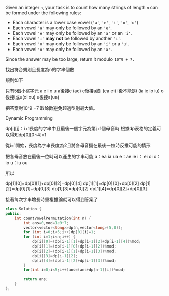 Given an integer `n`, your task is to count how many strings of length `n` can be formed under the following rules:

- Each character is a lower case vowel (`'a'`, `'e'`, `'i'`, `'o'`, `'u'`)
- Each vowel `'a'` may only be followed by an `'e'`.
- Each vowel `'e'` may only be followed by an `'a'` or an `'i'`.
- Each vowel `'i'` **may not** be followed by another `'i'`.
- Each vowel `'o'` may only be followed by an `'i'` or a `'u'`.
- Each vowel `'u'` may only be followed by an `'a'.`

Since the answer may be too large, return it modulo `10^9 + 7.`

找出符合規則且長度為n的字串個數

規則如下

只有5個小寫字元 a e i o u
a後接e  (ae)
e後接a或i  (ea ei)
i後不能是i (ia ie io iu)
o後接i或u(oi ou)
u後接a(ua)

把答案對10^9 +7 取餘數避免超過型別最大值。

Dynamic Programming

dp\[i]\[j]：i+1長度的字串中且最後一個字元為第j+1個母音時
根據dp表格的定義可以得知dp\[0]\[0~4]=1

從i=1開始，長度為字串長度為2且將各母音擺在最後一位時反推可能的情形

把各母音放在最後一位時可以產生的字串可能
a：ea ia ua
e：ae ie
i： ei oi
o：io
u：iu ou

所以

dp\[1]\[0]=dp\[0]\[1]+dp\[0]\[2]+dp\[0]\[4]
dp\[1]\[1]=dp\[0]\[0]+dp\[0]\[2]
dp\[1]\[2]=dp\[0]\[1]+dp\[0]\[3]
dp\[1]\[3]=dp\[0]\[2]
dp\[1]\[4]=dp\[0]\[2]+dp\[0]\[3]

接著每次字串增長時重複推論就可以得到答案了
```cpp
class Solution {
public:
    int countVowelPermutation(int n) {
        int ans=0,mod=1e9+7;
        vector<vector<long>>dp(n,vector<long>(5,0));
        for (int i=0;i<5;i++)dp[0][i]=1;
        for (int i=1;i<n;i++) {
            dp[i][0]=(dp[i-1][1]+dp[i-1][2]+dp[i-1][4])%mod;
            dp[i][1]=(dp[i-1][0]+dp[i-1][2])%mod;
            dp[i][2]=(dp[i-1][1]+dp[i-1][3])%mod;
            dp[i][3]=dp[i-1][2];
            dp[i][4]=(dp[i-1][2]+dp[i-1][3])%mod;
        }
        for(int i=0;i<5;i++)ans=(ans+dp[n-1][i])%mod;
        
        return ans;
    }
};
```
